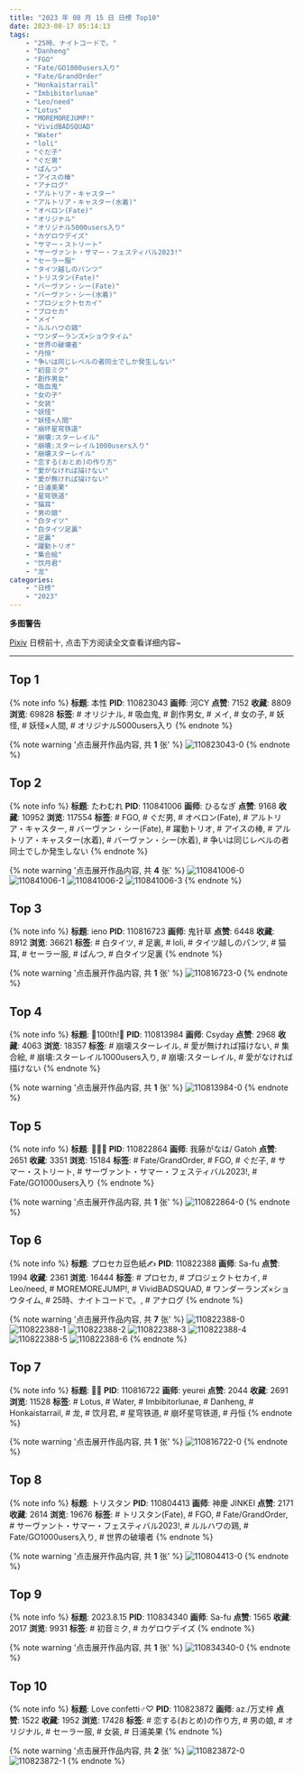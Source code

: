 ```yaml
---
title: "2023 年 08 月 15 日 日榜 Top10"
date: 2023-08-17 05:14:13
tags:
    - "25時、ナイトコードで。"
    - "Danheng"
    - "FGO"
    - "Fate/GO1000users入り"
    - "Fate/GrandOrder"
    - "Honkaistarrail"
    - "Imbibitorlunae"
    - "Leo/need"
    - "Lotus"
    - "MOREMOREJUMP!"
    - "VividBADSQUAD"
    - "Water"
    - "loli"
    - "ぐだ子"
    - "ぐだ男"
    - "ぱんつ"
    - "アイスの棒"
    - "アナログ"
    - "アルトリア・キャスター"
    - "アルトリア・キャスター(水着)"
    - "オベロン(Fate)"
    - "オリジナル"
    - "オリジナル5000users入り"
    - "カゲロウデイズ"
    - "サマー・ストリート"
    - "サーヴァント・サマー・フェスティバル2023!"
    - "セーラー服"
    - "タイツ越しのパンツ"
    - "トリスタン(Fate)"
    - "バーヴァン・シー(Fate)"
    - "バーヴァン・シー(水着)"
    - "プロジェクトセカイ"
    - "プロセカ"
    - "メイ"
    - "ルルハワの鶏"
    - "ワンダーランズ×ショウタイム"
    - "世界の破壊者"
    - "丹恒"
    - "争いは同じレベルの者同士でしか発生しない"
    - "初音ミク"
    - "創作男女"
    - "吸血鬼"
    - "女の子"
    - "女装"
    - "妖怪"
    - "妖怪×人間"
    - "崩坏星穹铁道"
    - "崩壊:スターレイル"
    - "崩壊:スターレイル1000users入り"
    - "崩壊スターレイル"
    - "恋する(おとめ)の作り方"
    - "愛がなければ描けない"
    - "愛が無ければ描けない"
    - "日浦美果"
    - "星穹铁道"
    - "猫耳"
    - "男の娘"
    - "白タイツ"
    - "白タイツ足裏"
    - "足裏"
    - "躍動トリオ"
    - "集合絵"
    - "饮月君"
    - "龙"
categories:
    - "日榜"
    - "2023"
---
```


<i class="fa fa-triangle-exclamation"></i>**多图警告**<i class="fa fa-triangle-exclamation"></i>

[Pixiv](https://www.pixiv.net/) 日榜前十, 点击下方阅读全文查看详细内容~

<!-- more -->

---

## Top 1

{% note info %}
**标题**: 本性
**PID**: 110823043 **画师**: 河CY
**点赞**: 7152 **收藏**: 8809 **浏览**: 69828
**标签**: # オリジナル, # 吸血鬼, # 創作男女, # メイ, # 女の子, # 妖怪, # 妖怪×人間, # オリジナル5000users入り
{% endnote %}

{% note warning '点击展开作品内容, 共 **1** 张' %}
![110823043-0](https://i.pixiv.re/img-original/img/2023/08/14/17/59/34/110823043_p0.jpg)
{% endnote %}

## Top 2

{% note info %}
**标题**: たわむれ
**PID**: 110841006 **画师**: ひるなぎ
**点赞**: 9168 **收藏**: 10952 **浏览**: 117554
**标签**: # FGO, # ぐだ男, # オベロン(Fate), # アルトリア・キャスター, # バーヴァン・シー(Fate), # 躍動トリオ, # アイスの棒, # アルトリア・キャスター(水着), # バーヴァン・シー(水着), # 争いは同じレベルの者同士でしか発生しない
{% endnote %}

{% note warning '点击展开作品内容, 共 **4** 张' %}
![110841006-0](https://i.pixiv.re/img-original/img/2023/08/15/06/00/07/110841006_p0.jpg)
![110841006-1](https://i.pixiv.re/img-original/img/2023/08/15/06/00/07/110841006_p1.jpg)
![110841006-2](https://i.pixiv.re/img-original/img/2023/08/15/06/00/07/110841006_p2.jpg)
![110841006-3](https://i.pixiv.re/img-original/img/2023/08/15/06/00/07/110841006_p3.jpg)
{% endnote %}

## Top 3

{% note info %}
**标题**: ieno
**PID**: 110816723 **画师**: 鬼针草
**点赞**: 6448 **收藏**: 8912 **浏览**: 36621
**标签**: # 白タイツ, # 足裏, # loli, # タイツ越しのパンツ, # 猫耳, # セーラー服, # ぱんつ, # 白タイツ足裏
{% endnote %}

{% note warning '点击展开作品内容, 共 **1** 张' %}
![110816723-0](https://i.pixiv.re/img-original/img/2023/08/16/03/30/30/110816723_p0.jpg)
{% endnote %}

## Top 4

{% note info %}
**标题**: 🚊100th!💫
**PID**: 110813984 **画师**: Csyday
**点赞**: 2968 **收藏**: 4063 **浏览**: 18357
**标签**: # 崩壊スターレイル, # 愛が無ければ描けない, # 集合絵, # 崩壊:スターレイル1000users入り, # 崩壊:スターレイル, # 愛がなければ描けない
{% endnote %}

{% note warning '点击展开作品内容, 共 **1** 张' %}
![110813984-0](https://i.pixiv.re/img-original/img/2023/08/14/10/00/02/110813984_p0.png)
{% endnote %}

## Top 5

{% note info %}
**标题**: 🍛🥫🥩
**PID**: 110822864 **画师**: 我藤がなは/ Gatoh
**点赞**: 2651 **收藏**: 3351 **浏览**: 15184
**标签**: # Fate/GrandOrder, # FGO, # ぐだ子, # サマー・ストリート, # サーヴァント・サマー・フェスティバル2023!, # Fate/GO1000users入り
{% endnote %}

{% note warning '点击展开作品内容, 共 **1** 张' %}
![110822864-0](https://i.pixiv.re/img-original/img/2023/08/14/17/51/46/110822864_p0.png)
{% endnote %}

## Top 6

{% note info %}
**标题**: プロセカ豆色紙✍️
**PID**: 110822388 **画师**: Sa-fu
**点赞**: 1994 **收藏**: 2361 **浏览**: 16444
**标签**: # プロセカ, # プロジェクトセカイ, # Leo/need, # MOREMOREJUMP!, # VividBADSQUAD, # ワンダーランズ×ショウタイム, # 25時、ナイトコードで。, # アナログ
{% endnote %}

{% note warning '点击展开作品内容, 共 **7** 张' %}
![110822388-0](https://i.pixiv.re/img-original/img/2023/08/14/17/30/40/110822388_p0.jpg)
![110822388-1](https://i.pixiv.re/img-original/img/2023/08/14/17/30/40/110822388_p1.jpg)
![110822388-2](https://i.pixiv.re/img-original/img/2023/08/14/17/30/40/110822388_p2.jpg)
![110822388-3](https://i.pixiv.re/img-original/img/2023/08/14/17/30/40/110822388_p3.jpg)
![110822388-4](https://i.pixiv.re/img-original/img/2023/08/14/17/30/40/110822388_p4.jpg)
![110822388-5](https://i.pixiv.re/img-original/img/2023/08/14/17/30/40/110822388_p5.jpg)
![110822388-6](https://i.pixiv.re/img-original/img/2023/08/14/17/30/40/110822388_p6.jpg)
{% endnote %}

## Top 7

{% note info %}
**标题**: 🌙🌊
**PID**: 110816722 **画师**: yeurei
**点赞**: 2044 **收藏**: 2691 **浏览**: 11528
**标签**: # Lotus, # Water, # Imbibitorlunae, # Danheng, # Honkaistarrail, # 龙, # 饮月君, # 星穹铁道, # 崩坏星穹铁道, # 丹恒
{% endnote %}

{% note warning '点击展开作品内容, 共 **1** 张' %}
![110816722-0](https://i.pixiv.re/img-original/img/2023/08/14/12/43/07/110816722_p0.jpg)
{% endnote %}

## Top 8

{% note info %}
**标题**: トリスタン
**PID**: 110804413 **画师**: 神慶 JINKEI
**点赞**: 2171 **收藏**: 2614 **浏览**: 19676
**标签**: # トリスタン(Fate), # FGO, # Fate/GrandOrder, # サーヴァント・サマー・フェスティバル2023!, # ルルハワの鶏, # Fate/GO1000users入り, # 世界の破壊者
{% endnote %}

{% note warning '点击展开作品内容, 共 **1** 张' %}
![110804413-0](https://i.pixiv.re/img-original/img/2023/08/14/00/01/05/110804413_p0.png)
{% endnote %}

## Top 9

{% note info %}
**标题**: 2023.8.15
**PID**: 110834340 **画师**: Sa-fu
**点赞**: 1565 **收藏**: 2017 **浏览**: 9931
**标签**: # 初音ミク, # カゲロウデイズ
{% endnote %}

{% note warning '点击展开作品内容, 共 **1** 张' %}
![110834340-0](https://i.pixiv.re/img-original/img/2023/08/15/00/00/34/110834340_p0.jpg)
{% endnote %}

## Top 10

{% note info %}
**标题**: Love confetti♂♡
**PID**: 110823872 **画师**: az./万丈梓
**点赞**: 1522 **收藏**: 1952 **浏览**: 17428
**标签**: # 恋する(おとめ)の作り方, # 男の娘, # オリジナル, # セーラー服, # 女装, # 日浦美果
{% endnote %}

{% note warning '点击展开作品内容, 共 **2** 张' %}
![110823872-0](https://i.pixiv.re/img-original/img/2023/08/14/18/30/04/110823872_p0.png)
![110823872-1](https://i.pixiv.re/img-original/img/2023/08/14/18/30/04/110823872_p1.png)
{% endnote %}

